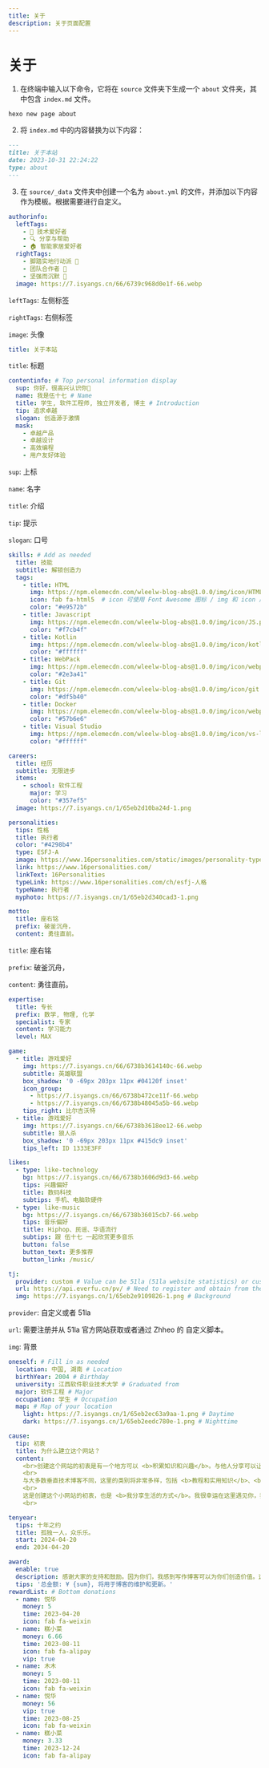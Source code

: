 ```yaml
---
title: 关于
description: 关于页面配置
---
```


# 关于

1. 在终端中输入以下命令，它将在 `source` 文件夹下生成一个 `about` 文件夹，其中包含 `index.md` 文件。

  ```shell
  hexo new page about
  ```

2. 将 `index.md` 中的内容替换为以下内容：

  ```markdown
  ---
  title: 关于本站
  date: 2023-10-31 22:24:22
  type: about
  ---
  ```

3. 在 `source/_data` 文件夹中创建一个名为 `about.yml` 的文件，并添加以下内容作为模板。根据需要进行自定义。

  ```yaml authorinfo
  authorinfo:
    leftTags:
      - 🤖️ 技术爱好者 
      - 🔍 分享与帮助
      - 🏠 智能家居爱好者
    rightTags:
      - 脚踏实地行动派 🏃
      - 团队合作者 🧱
      - 坚强而沉默 💢
    image: https://7.isyangs.cn/66/6739c968d0e1f-66.webp
  ```

  `leftTags`: 左侧标签

  `rightTags`: 右侧标签

  `image`: 头像

  ```yaml title
  title: 关于本站
  ```

  `title`: 标题

  ```yaml contentinfo
  contentinfo: # Top personal information display
    sup: 你好，很高兴认识你👋
    name: 我是伍十七 # Name
    title: 学生, 软件工程师, 独立开发者, 博主 # Introduction
    tip: 追求卓越
    slogan: 创造源于激情
    mask:
      - 卓越产品
      - 卓越设计
      - 高效编程
      - 用户友好体验
  ```

  `sup`: 上标

  `name`: 名字

  `title`: 介绍

  `tip`: 提示

  `slogan`: 口号

  ```yaml skills
  skills: # Add as needed
    title: 技能
    subtitle: 解锁创造力
    tags:
      - title: HTML
        img: https://npm.elemecdn.com/wleelw-blog-abs@1.0.0/img/icon/HTML.png  #img 可使用图片
        icon: fab fa-html5  # icon 可使用 Font Awesome 图标 / img 和 icon 属性不应同时使用
        color: "#e9572b"
      - title: Javascript
        img: https://npm.elemecdn.com/wleelw-blog-abs@1.0.0/img/icon/JS.png
        color: "#f7cb4f"
      - title: Kotlin
        img: https://npm.elemecdn.com/wleelw-blog-abs@1.0.0/img/icon/kotlin-logo.svg
        color: "#ffffff"
      - title: WebPack
        img: https://npm.elemecdn.com/wleelw-blog-abs@1.0.0/img/icon/webpack.png
        color: "#2e3a41"
      - title: Git
        img: https://npm.elemecdn.com/wleelw-blog-abs@1.0.0/img/icon/git.png
        color: "#df5b40"
      - title: Docker
        img: https://npm.elemecdn.com/wleelw-blog-abs@1.0.0/img/icon/webpack.png
        color: "#57b6e6"
      - title: Visual Studio
        img: https://npm.elemecdn.com/wleelw-blog-abs@1.0.0/img/icon/vs-logo.svg
        color: "#ffffff"
  ```

  ```yaml careers
  careers:
    title: 经历
    subtitle: 无限进步
    items:
      - school: 软件工程
        major: 学习
        color: "#357ef5"
    image: https://7.isyangs.cn/1/65eb2d10ba24d-1.png
  ```

  ```yaml personalities
  personalities:
    tips: 性格
    title: 执行者
    color: "#4298b4"
    type: ESFJ-A
    image: https://www.16personalities.com/static/images/personality-types/avatars/email/large/ENTJ_male.png
    link: https://www.16personalities.com/
    linkText: 16Personalities
    typeLink: https://www.16personalities.com/ch/esfj-人格
    typeName: 执行者
    myphoto: https://7.isyangs.cn/1/65eb2d340cad3-1.png
  ```

  ```yaml motto
  motto:
    title: 座右铭
    prefix: 破釜沉舟，
    content: 勇往直前。
  ```

  `title`: 座右铭

  `prefix`: 破釜沉舟，

  `content`: 勇往直前。

  ```yaml expertise
  expertise:
    title: 专长
    prefix: 数学, 物理, 化学
    specialist: 专家
    content: 学习能力
    level: MAX
  ```

  ```yaml game
  game:
    - title: 游戏爱好
      img: https://7.isyangs.cn/66/6738b3614140c-66.webp
      subtitle: 英雄联盟
      box_shadow: '0 -69px 203px 11px #04120f inset'
      icon_group:
        - https://7.isyangs.cn/66/6738b472ce11f-66.webp
        - https://7.isyangs.cn/66/6738b48045a5b-66.webp
      tips_right: 比尔吉沃特
    - title: 游戏爱好
      img: https://7.isyangs.cn/66/6738b3618ee12-66.webp
      subtitle: 狼人杀
      box_shadow: '0 -69px 203px 11px #415dc9 inset'
      tips_left: ID 1333E3FF
  ```

  ```yaml likes
  likes:
    - type: like-technology
      bg: https://7.isyangs.cn/66/6738b3606d9d3-66.webp
      tips: 兴趣偏好
      title: 数码科技
      subtips: 手机、电脑软硬件
    - type: like-music
      bg: https://7.isyangs.cn/66/6738b36015cb7-66.webp
      tips: 音乐偏好
      title: Hiphop、民谣、华语流行
      subtips: 跟 伍十七 一起欣赏更多音乐
      button: false
      button_text: 更多推荐
      button_link: /music/
  ```

  ```yaml tj
  tj:
    provider: custom # Value can be 51la (51la website statistics) or custom
    url: https://api.everfu.cn/pv/ # Need to register and obtain from the 51la official website or set up your own Baidu statistics project and fill in the access address
    img: https://7.isyangs.cn/1/65eb2e9109826-1.png # Background
  ```

  `provider`: 自定义或者 51la

  `url`: 需要注册并从 51la 官方网站获取或者通过 Zhheo 的 自定义脚本。

  `img`: 背景

  ```yaml oneself
  oneself: # Fill in as needed
    location: 中国, 湖南 # Location
    birthYear: 2004 # Birthday
    university: 江西软件职业技术大学 # Graduated from
    major: 软件工程 # Major
    occupation: 学生 # Occupation
    map: # Map of your location
      light: https://7.isyangs.cn/1/65eb2ec63a9aa-1.png # Daytime
      dark: https://7.isyangs.cn/1/65eb2eedc780e-1.png # Nighttime
  ```

  ```yaml cause
  cause:
    tip: 初衷
    title: 为什么建立这个网站？
    content:
      <br>创建这个网站的初衷是有一个地方可以 <b>积累知识和兴趣</b>。与他人分享可以让这些成为积累和沉淀。如果我能帮助更多的人并解决他们的问题，那就太好了。
      <br>
      与大多数垂直技术博客不同，这里的类别将非常多样，包括 <b>教程和实用知识</b>、<b>生活轶事和建议</b>、<b>各种主题的思考和想法</b>。无论我研究或发现什么，我都会在这里分享。
      <br>
      这是创建这个小网站的初衷，也是 <b>我分享生活的方式</b>。我很幸运在这里遇见你，我相信我们可以一起留下一些美好的回忆。
      <br>
  ```

  ```yaml tenyear
  tenyear:
    tips: 十年之约
    title: 孤独一人，众乐乐。
    start: 2024-04-20
    end: 2034-04-20
  ```

  ```yaml award
  award:
    enable: true
    description: 感谢大家的支持和鼓励。因为你们，我感到写作博客可以为你们创造价值。这将使我在这条路上走得更远。
    tips: '总金额: ¥ {sum}, 将用于博客的维护和更新。'
  rewardList: # Bottom donations
    - name: 悦华
      money: 5
      time: 2023-04-20
      icon: fab fa-weixin
    - name: 糕小菜
      money: 6.66
      time: 2023-08-11
      icon: fab fa-alipay
      vip: true
    - name: 木木
      money: 5
      time: 2023-08-11
      icon: fab fa-weixin
    - name: 悦华
      money: 56
      vip: true
      time: 2023-08-25
      icon: fab fa-weixin
    - name: 糕小菜
      money: 3.33
      time: 2023-12-24
      icon: fab fa-alipay
  ```
